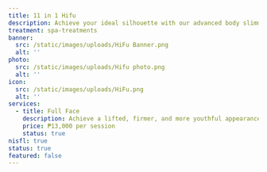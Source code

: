 ```yaml
---
title: 11 in 1 Hifu
description: Achieve your ideal silhouette with our advanced body slimming treatments, combining the latest technology with expert care. At Luks Spa and Aesthetics, we offer non-invasive solutions designed to sculpt and tone your body, targeting stubborn fat and enhancing your natural contours. Our state-of-the-art procedures are customized to meet your specific goals, ensuring effective and visible results. Enjoy a transformative experience in our luxurious setting, and step out with renewed confidence and a beautifully refined figure.
treatment: spa-treatments
banner:
  src: /static/images/uploads/HiFu Banner.png
  alt: ''
photo:
  src: /static/images/uploads/Hifu photo.png
  alt: ''
icon:
  src: /static/images/uploads/HiFu.png
  alt: ''
services:
  - title: Full Face
    description: Achieve a lifted, firmer, and more youthful appearance with our advanced 11-in-1 HIFU Full Face treatment. This non-invasive procedure targets deep layers of skin to stimulate collagen production, reduce fine lines, and improve skin elasticity. Perfect for contouring the jawline, lifting the cheeks, and tightening sagging skin — all without downtime.
    price: ₱13,000 per session
    status: true
nisfl: true
status: true
featured: false
---
```


